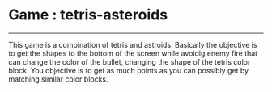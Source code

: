 # Game : tetris-asteroids
-------------------------
This game is a combination of tetris and astroids. Basically the objective is to get the shapes to the bottom of the screen while avoidig enemy fire that can change the color of the bullet, changing the shape of the tetris color block. You objective is to get as much points as you can possibly get by matching similar color blocks.
